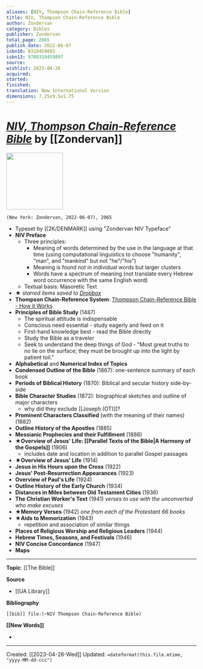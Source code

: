 ```yaml
---
aliases: [NIV, Thompson Chain-Reference Bible]
title: NIV, Thompson Chain-Reference Bible
author: Zondervan
category: Bibles
publisher: Zondervan
total_page: 2065
publish_date: 2022-06-07
isbn10: 0310459893
isbn13: 9780310459897
source: 
wishlist: 2023-04-26
acquired: 
started: 
finished: 
translation: New International Version
dimensions: 7.25x9.5x1.75
---
```

# *[NIV, Thompson Chain-Reference Bible](https://www.amazon.com/Thompson-Chain-Reference-Hardcover-Letter-Comfort/dp/031045980X)* by [[Zondervan]]

<img src="http://books.google.com/books/content?id=JIY1EAAAQBAJ&printsec=frontcover&img=1&zoom=1&edge=curl&source=gbs_api" width=150>

`(New York: Zondervan, 2022-06-07), 2065`

- Typeset by [[2K/DENMARK]] using "Zondervan NIV Typeface"
- **NIV Preface**
	- Three principles: 
		- Meaning of words determined by the use in the language at that time (using computational linguistics to choose "humanity", "man", and "mankind" but not "he"/"his")
		- Meaning is found not in individual words but larger clusters 
		- Words have a spectrum of meaning (not translate every Hebrew word occurrence with the same English word)
	- Textual basis: Masoretic Text 
- ★ *starred items saved to [Dropbox](https://www.dropbox.com/s/bpbk6dvcj4sibxe/2023-04-27%20NIV%20Thompson%20Chain%20Reference%20Excerpts.pdf?dl=0)*
- **Thompson Chain-Reference System**: [Thompson Chain-Reference Bible - How it Works](https://www.zondervan.com/p/thompsonchainreference/howitworks/)
- **Principles of Bible Study** (1487)
	- The spiritual attitude is indispensable 
	- Conscious need essential - study eagerly and feed on it 
	- First-hand knowledge best - read the Bible directly 
	- Study the Bible as a traveler 
	- Seek to understand the deep things of God - "Most great truths to no lie on the surface; they must be brought up into the light by patient toil."
- **Alphabetical** and **Numerical Index of Topics**
- **Condensed Outline of the Bible** (1867): one-sentence summary of each book
- **Periods of Biblical History** (1870): Biblical and secular history side-by-side
- **Bible Character Studies** (1872): biographical sketches and outline of major characters
	- why did they exclude [[Joseph (OT)]]?
- **Prominent Characters Classified** (with the meaning of their names) (1882)
- **Outline History of the Apostles** (1885)
- **Messianic Prophecies and their Fulfillment** (1886)
- ★**Overview of Jesus' Life: [[Parallel Texts of the Bible|A Harmony of the Gospels]]** (1906) 
	- includes date and location in addition to parallel Gospel passages
- ★**Overview of Jesus' Life** (1914)
- **Jesus in His Hours upon the Cross** (1922)
- **Jesus' Post-Resurrection Appearances** (1923)
- **Overview of Paul's Life** (1924)
- **Outline History of the Early Church** (1934)
- **Distances in Miles between Old Testament Cities** (1936)
- **The Christian Worker's Text** (1941) *verses to use with the unconverted who make excuses*
- ★**Memory Verses** (1942) *one from each of the Protestant 66 books*
- ★**Aids to Memorization** (1943)
	- repetition and association of similar things 
- **Places of Religious Worship and Religious Leaders** (1944)
- **Hebrew Times, Seasons, and Festivals** (1946)
- **NIV Concise Concordance** (1947)
- **Maps**

--- 
**Topic**: [[The Bible]]

**Source**
- [[UA Library]]

**Bibliography**

```query
[[bib]] file:(~NIV Thompson Chain-Reference Bible)
```
 

**[[New Words]]**

- 

---
Created: [[2023-04-26-Wed]]
Updated: `=dateformat(this.file.mtime, "yyyy-MM-dd-ccc")`